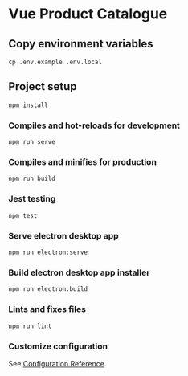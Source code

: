 # Vue Product Catalogue

## Copy environment variables

```
cp .env.example .env.local
```

## Project setup

```
npm install
```

### Compiles and hot-reloads for development

```
npm run serve
```

### Compiles and minifies for production

```
npm run build
```

### Jest testing

```
npm test
```

### Serve electron desktop app

```
npm run electron:serve
```

### Build electron desktop app installer

```
npm run electron:build
```

### Lints and fixes files

```
npm run lint
```

### Customize configuration

See [Configuration Reference](https://cli.vuejs.org/config/).
